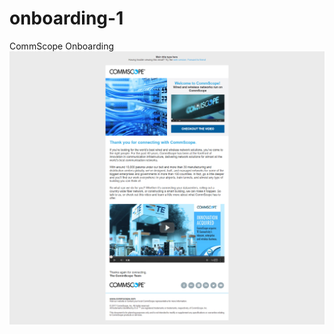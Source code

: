 # onboarding-1
CommScope Onboarding
![Visual](https://github.com/gbjack/onboarding-1/blob/master/images/on1.png)
